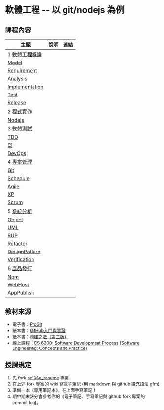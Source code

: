 # 軟體工程 -- 以 git/nodejs 為例

## 課程內容

[授課規定]:../../courseKnowhow.md
[軟體工程概論]:doc/overview.md
[Model]:doc/model.md
[Requirement]:doc/requirement.md
[Analysis]:doc/analysis.md
[Implementation]:doc/implementation.md
[Test]:doc/test.md
[Release]:doc/release.md
[程式實作]:doc/implementation.md
[Nodejs]:doc/nodejs
[軟體測試]:doc/test.md
[TDD]:doc/tdd.md
[CI]:doc/ci.md
[DevOps]:doc/devOps.md
[專案管理]:doc/project.md
[Git]:doc/git.md
[Schedule]:doc/schedule.md
[Agile]:doc/agile.md
[XP]:doc/xp.md
[Scrum]:doc/scrum.md
[系統分析]:doc/analysis.md
[Object]:doc/object.md
[UML]:doc/uml.md
[RUP]:doc/rup.md     
[Refactor]:doc/refactor.md
[DesignPattern]:doc/pattern.md
[Verification]:doc/verification.md
[產品發行]:doc/release.md
[Npm]:doc/npm.md
[Installer]:doc/installer.md
[WebHost]:doc/webHost.md
[AppPublish]:doc/appPublish.md

主題             | 說明       | 連結
-----------------|------------|------------------------
1 [軟體工程概論] |            |
[Model]          |            |
[Requirement]    |            |
[Analysis]       |            |
[Implementation] |            |
[Test]           |            |
[Release]        |            |
2 [程式實作]     |            |
[Nodejs]         |            |
3 [軟體測試]         |            |
[TDD]            |            |
[CI]             |            |
[DevOps]         |            |
4 [專案管理]     |            |
[Git]            |            |
[Schedule]       |            |
[Agile]          |            |
[XP]             |            |
[Scrum]          |            |
5 [系統分析]     |            |
[Object]         |            |
[UML]            |            |
[RUP]            |            |
[Refactor]       |            |
[DesignPattern]  |            |
[Verification]   |            |
6 [產品發行]     |            |
[Npm]            |            |
[WebHost]        |            |
[AppPublish]     |            |

## 教材來源

* 電子書：[ProGit](https://git-scm.com/book/zh-tw/v1)
* 紙本書：[GitHub入門與實踐](http://www.books.com.tw/products/CN11260570)
* 紙本書：[构建之法（第三版）](https://book.douban.com/subject/25965995/)
* 線上課程：[CS 6300: Software Development Process (Software Engineering: Concepts and Practice)](https://www.udacity.com/course/software-development-process--ud805)

## 授課規定

[markdown]:http://markdown.tw/
[gfm]:https://github.github.com/gfm/

1. 先 fork [se106a_resume](https://github.com/cccnqu/se106a_resume) 專案
2. 在上述 fork 專案的 wiki 寫電子筆記 (用 [markdown] 與 github 擴充語法 [gfm])
3. 準備一本《專用筆記本》，在上面手寫筆記！
4. 期中期末評分會參考你的《電子筆記、手寫筆記與 github fork 專案的 commit log)。
